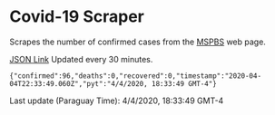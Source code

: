 # Covid-19 Scraper

Scrapes the number of confirmed cases from the [MSPBS](https://www.mspbs.gov.py/covid-19.php) web page.

[JSON Link](https://jmayalag.github.io/covid19-scrape/cases.json)
Updated every 30 minutes.
```
{"confirmed":96,"deaths":0,"recovered":0,"timestamp":"2020-04-04T22:33:49.060Z","pyt":"4/4/2020, 18:33:49 GMT-4"}
```
Last update (Paraguay Time): 4/4/2020, 18:33:49 GMT-4